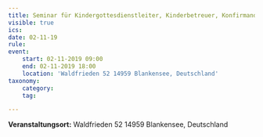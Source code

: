 ```yaml
---
title: Seminar für Kindergottesdienstleiter, Kinderbetreuer, Konfirmandenlehrer und Religionslehrer
visible: true
ics: 
date: 02-11-19
rule: 
event:
	start: 02-11-2019 09:00
	end: 02-11-2019 18:00
	location: 'Waldfrieden 52 14959 Blankensee, Deutschland'
taxonomy:
	category: 
	tag: 

---
```




**Veranstaltungsort:** Waldfrieden 52
14959 Blankensee, Deutschland

